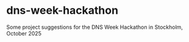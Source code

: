 # dns-week-hackathon
Some project suggestions for the DNS Week Hackathon in Stockholm, October 2025
